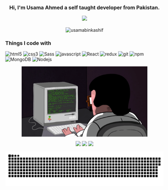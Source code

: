 <h3 align="center">Hi, I'm Usama Ahmed 
a self taught developer from <strong>Pakistan.</strong> <p><img src="https://cdn-icons.flaticon.com/png/512/5582/premium/5582340.png?token=exp=1658142562~hmac=aeeb4c941cd889207a99205c222acd61" width="50"/></p>
</h3>
<p align="center"> <img src="https://komarev.com/ghpvc/?username=usamabinkashif&label=Profile%20views&color=0e75b6&style=flat" alt="usamabinkashif" /> </p>

<h3>Things I code with</h3>
<p>
 <img alt="html5" src="https://img.shields.io/badge/-HTML5-E34F26?style=flat-square&logo=html5&logoColor=white" />
 <img alt="css3" src="https://img.shields.io/badge/-CSS3-1a73e8?style=flat-square&logo=css3&logoColor=white" />
 <img alt="Sass" src="https://img.shields.io/badge/-Sass-CC6699?style=flat-square&logo=sass&logoColor=white" />
 <img alt="javascript" src="https://img.shields.io/badge/-Javascript-F7B93E?style=flat-square&logo=javascript&logoColor=white" />
  <img alt="React" src="https://img.shields.io/badge/-React-45b8d8?style=flat-square&logo=react&logoColor=white" />
  <img alt="redux" src="https://img.shields.io/badge/-Redux-764ABC?style=flat-square&logo=redux&logoColor=white" />
  <img alt="git" src="https://img.shields.io/badge/-Git-F05032?style=flat-square&logo=git&logoColor=white" />
  <img alt="npm" src="https://img.shields.io/badge/-NPM-CB3837?style=flat-square&logo=npm&logoColor=white" />
  <img alt="MongoDB" src="https://img.shields.io/badge/-MongoDB-13aa52?style=flat-square&logo=mongodb&logoColor=white" />
  <img alt="Nodejs" src="https://img.shields.io/badge/-Nodejs-43853d?style=flat-square&logo=Node.js&logoColor=white" />
</p>


<p align="center">
 <img src="https://github.com/UsamaBinKashif/UsamaBinKashif/blob/main/programming.gif" width="400" align="center" />
</p>

<p align="center">
  <img src="https://github-readme-stats.vercel.app/api?username=usamabinkashif&show_icons=true&locale=en" width="400" />
  <img src="https://github-readme-streak-stats.herokuapp.com/?user=usamabinkashif&" width="400" /> 
  <img src="https://github-readme-stats.vercel.app/api/top-langs?username=usamabinkashif&show_icons=true&locale=en&layout=compact" width="400" />
</p>


<p align="center">
    <img src="https://github.com/UsamaBinKashif/UsamaBinKashif/blob/output/github-contribution-grid-snake.svg"/>
</p>




 
 
